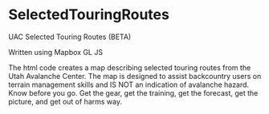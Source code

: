 # SelectedTouringRoutes
UAC Selected Touring Routes (BETA)

Written using Mapbox GL JS

The html code creates a map describing selected touring routes from the Utah Avalanche Center. The map is designed to assist backcountry users on terrain management skills and IS NOT an indication of avalanche hazard. Know before you go. Get the gear, get the training, get the forecast, get the picture, and get out of harms way.
